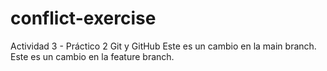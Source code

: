 # conflict-exercise
Actividad 3 - Práctico 2 Git y GitHub
Este es un cambio en la main branch. 
Este es un cambio en la feature branch.